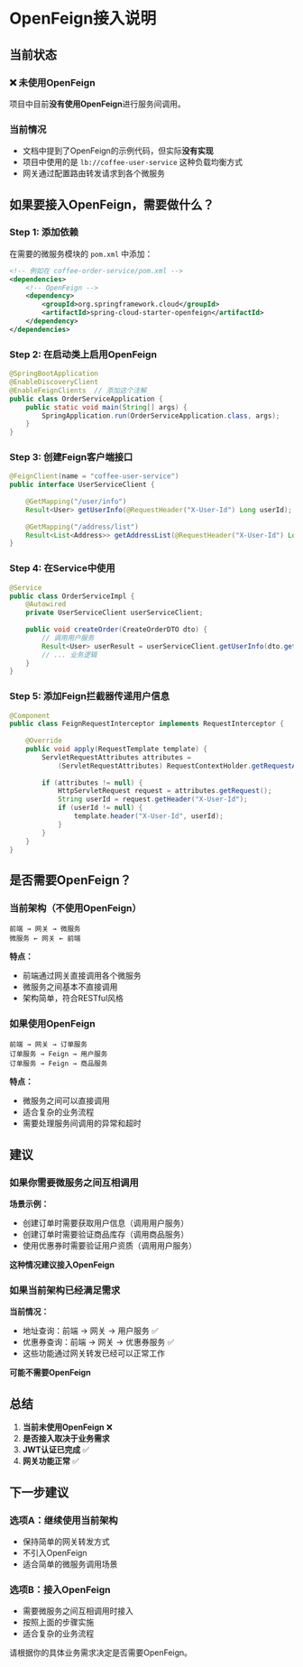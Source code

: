 # OpenFeign接入说明

## 当前状态

### ❌ 未使用OpenFeign
项目中目前**没有使用OpenFeign**进行服务间调用。

### 当前情况
- 文档中提到了OpenFeign的示例代码，但实际**没有实现**
- 项目中使用的是 `lb://coffee-user-service` 这种负载均衡方式
- 网关通过配置路由转发请求到各个微服务

## 如果要接入OpenFeign，需要做什么？

### Step 1: 添加依赖

在需要的微服务模块的 `pom.xml` 中添加：

```xml
<!-- 例如在 coffee-order-service/pom.xml -->
<dependencies>
    <!-- OpenFeign -->
    <dependency>
        <groupId>org.springframework.cloud</groupId>
        <artifactId>spring-cloud-starter-openfeign</artifactId>
    </dependency>
</dependencies>
```

### Step 2: 在启动类上启用OpenFeign

```java
@SpringBootApplication
@EnableDiscoveryClient
@EnableFeignClients  // 添加这个注解
public class OrderServiceApplication {
    public static void main(String[] args) {
        SpringApplication.run(OrderServiceApplication.class, args);
    }
}
```

### Step 3: 创建Feign客户端接口

```java
@FeignClient(name = "coffee-user-service")
public interface UserServiceClient {
    
    @GetMapping("/user/info")
    Result<User> getUserInfo(@RequestHeader("X-User-Id") Long userId);
    
    @GetMapping("/address/list")
    Result<List<Address>> getAddressList(@RequestHeader("X-User-Id") Long userId);
}
```

### Step 4: 在Service中使用

```java
@Service
public class OrderServiceImpl {
    @Autowired
    private UserServiceClient userServiceClient;
    
    public void createOrder(CreateOrderDTO dto) {
        // 调用用户服务
        Result<User> userResult = userServiceClient.getUserInfo(dto.getUserId());
        // ... 业务逻辑
    }
}
```

### Step 5: 添加Feign拦截器传递用户信息

```java
@Component
public class FeignRequestInterceptor implements RequestInterceptor {
    
    @Override
    public void apply(RequestTemplate template) {
        ServletRequestAttributes attributes = 
            (ServletRequestAttributes) RequestContextHolder.getRequestAttributes();
        
        if (attributes != null) {
            HttpServletRequest request = attributes.getRequest();
            String userId = request.getHeader("X-User-Id");
            if (userId != null) {
                template.header("X-User-Id", userId);
            }
        }
    }
}
```

## 是否需要OpenFeign？

### 当前架构（不使用OpenFeign）

```
前端 → 网关 → 微服务
微服务 ← 网关 ← 前端
```

**特点：**
- 前端通过网关直接调用各个微服务
- 微服务之间基本不直接调用
- 架构简单，符合RESTful风格

### 如果使用OpenFeign

```
前端 → 网关 → 订单服务
订单服务 → Feign → 用户服务
订单服务 → Feign → 商品服务
```

**特点：**
- 微服务之间可以直接调用
- 适合复杂的业务流程
- 需要处理服务间调用的异常和超时

## 建议

### 如果你需要微服务之间互相调用

**场景示例：**
- 创建订单时需要获取用户信息（调用用户服务）
- 创建订单时需要验证商品库存（调用商品服务）
- 使用优惠券时需要验证用户资质（调用用户服务）

**这种情况建议接入OpenFeign**

### 如果当前架构已经满足需求

**当前情况：**
- 地址查询：前端 → 网关 → 用户服务 ✅
- 优惠券查询：前端 → 网关 → 优惠券服务 ✅
- 这些功能通过网关转发已经可以正常工作

**可能不需要OpenFeign**

## 总结

1. **当前未使用OpenFeign** ❌
2. **是否接入取决于业务需求**
3. **JWT认证已完成** ✅
4. **网关功能正常** ✅

## 下一步建议

### 选项A：继续使用当前架构
- 保持简单的网关转发方式
- 不引入OpenFeign
- 适合简单的微服务调用场景

### 选项B：接入OpenFeign
- 需要微服务之间互相调用时接入
- 按照上面的步骤实施
- 适合复杂的业务流程

请根据你的具体业务需求决定是否需要OpenFeign。

